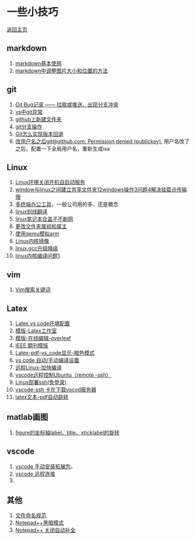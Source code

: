 # 一些小技巧
[返回主页](../../research-study/readme.md)
## markdown
1. [markdown基本使用](https://blog.csdn.net/duandapei/article/details/78572124)
2. [markdown中调整图片大小和位置的方法](https://blog.csdn.net/m0_66769266/article/details/124039970)

## git
1. [Git Bug记录 —— 拉取或推送，出现分支冲突](https://blog.csdn.net/weixin_45536765/article/details/130611408)
2. [vs中git异常](https://blog.csdn.net/qq_22325259/article/details/124244893)
3. [github上新建文件夹](https://blog.csdn.net/Maiduoudo/article/details/101061643)
4. [git分支操作](https://blog.csdn.net/qq_40430360/article/details/126637005)
5. [Git怎么实现版本回退](https://blog.csdn.net/weixin_39570751/article/details/130729709)
6. [改用户名之后git@github.com: Permission denied (publickey).](https://blog.csdn.net/helloasimo/article/details/123778112)
用户名改了之后，配置一下全局用户名，重新生成isa

## Linux
1. [Linux环境关闭开机自启动服务](https://blog.csdn.net/qq_37335220/article/details/124121398)
2. [window与linux之间建立共享文件夹1](https://blog.csdn.net/qq_44078824/article/details/119847027)[2windows操作](https://blog.csdn.net/eudemonicli/article/details/134075715)[3问题](https://dontla.blog.csdn.net/article/details/123700784)[4解决挂载点传输慢](https://blog.csdn.net/qq_42236679/article/details/132803652)
3. [多终端办公工具](https://blog.csdn.net/qiansg123/article/details/80127587)，一般公司用的多，还是概念
4. [linux划线翻译](https://blog.csdn.net/weixin_45839124/article/details/106930275)
5. [linux笔记本合盖子不断网](https://blog.csdn.net/u012621175/article/details/90743581)
6. [更改文件夹属组和属主](https://blog.csdn.net/weixin_52851967/article/details/122080548)
7. [使用qemu模拟arm](https://blog.csdn.net/linyt/article/details/42504975/?)
8. [Linux内核镜像](https://cdn.kernel.org/pub/linux/kernel/v4.x/)
9. [linux,gcc升级降级](https://blog.csdn.net/huangbo1221/article/details/78693291)
10. [linux内核编译问题1](https://wenku.csdn.net/answer/67189c5adbb940b3b0535ac7f8199474?)

## vim
1. [Vim搜索关键词](https://blog.csdn.net/qq_41709234/article/details/123818619)

## Latex
1. [Latex vs code环境配置](https://blog.csdn.net/Ruins_LEE/article/details/123555016)
2. [模版-Latex工作室](https://www.latexstudio.net/category/5/26.html)
3. [模版-在线编辑-overleaf](https://cn.overleaf.com/project)
4. [IEEE 期刊模版](https://template-selector.ieee.org/secure/templateSelector/publicationType)
5. [Latex-pdf-vs_code显示-暗色模式](https://blog.csdn.net/m0_52364932/article/details/129396085)
6. [vs code 自动/手动编译设置](https://blog.csdn.net/lyh458/article/details/130667859)
7. [远程Linux-加快编译](https://blog.csdn.net/qq_40156289/article/details/121344857)
8. [vscode远程控制Ubuntu（remote -ssh）](https://blog.csdn.net/qq_43557686/article/details/125426060?)
9. [Linux部署ssh(免登录)](https://blog.csdn.net/jackailson/article/details/125341008)
10. [vscode-ssh 卡在下载vscod服务器](https://zhansheng.blog.csdn.net/article/details/131444776)
11. [latex文本-pdf自动跳转](https://blog.csdn.net/cz2011301070/article/details/105461416)

## matlab画图
1. [figure的坐标轴label、title、xticklabel的旋转](https://blog.csdn.net/u012277311/article/details/50469850)

## vscode 
1. [vscode 手动安装拓展包]()、
2. [vscode 远程连接](https://huaweicloud.csdn.net/63a5679ab878a54545946734.html)
3. 

## 其他
1. [文件命名规范](https://blog.csdn.net/qq_41661800/article/details/115344711)
2. [Notepad++黑暗模式](https://blog.csdn.net/m0_46821892/article/details/126911936)
3. [Notepad++ 关闭自动补全](https://blog.csdn.net/wangshuxuncom/article/details/79622815)

